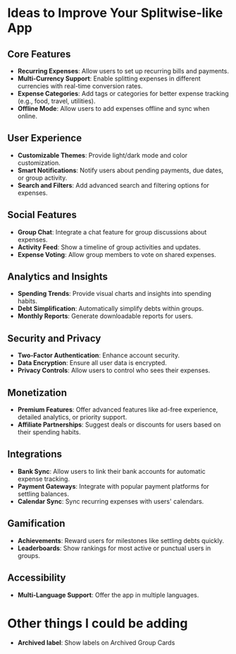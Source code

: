 # Ideas to Improve Your Splitwise-like App

## Core Features
- **Recurring Expenses**: Allow users to set up recurring bills and payments.
- **Multi-Currency Support**: Enable splitting expenses in different currencies with real-time conversion rates.
- **Expense Categories**: Add tags or categories for better expense tracking (e.g., food, travel, utilities).
- **Offline Mode**: Allow users to add expenses offline and sync when online.

## User Experience
- **Customizable Themes**: Provide light/dark mode and color customization.
- **Smart Notifications**: Notify users about pending payments, due dates, or group activity.
- **Search and Filters**: Add advanced search and filtering options for expenses.

## Social Features
- **Group Chat**: Integrate a chat feature for group discussions about expenses.
- **Activity Feed**: Show a timeline of group activities and updates.
- **Expense Voting**: Allow group members to vote on shared expenses.

## Analytics and Insights
- **Spending Trends**: Provide visual charts and insights into spending habits.
- **Debt Simplification**: Automatically simplify debts within groups.
- **Monthly Reports**: Generate downloadable reports for users.

## Security and Privacy
- **Two-Factor Authentication**: Enhance account security.
- **Data Encryption**: Ensure all user data is encrypted.
- **Privacy Controls**: Allow users to control who sees their expenses.

## Monetization
- **Premium Features**: Offer advanced features like ad-free experience, detailed analytics, or priority support.
- **Affiliate Partnerships**: Suggest deals or discounts for users based on their spending habits.

## Integrations
- **Bank Sync**: Allow users to link their bank accounts for automatic expense tracking.
- **Payment Gateways**: Integrate with popular payment platforms for settling balances.
- **Calendar Sync**: Sync recurring expenses with users' calendars.

## Gamification
- **Achievements**: Reward users for milestones like settling debts quickly.
- **Leaderboards**: Show rankings for most active or punctual users in groups.

## Accessibility
- **Multi-Language Support**: Offer the app in multiple languages.

# Other things I could be adding
- **Archived label**: Show labels on Archived Group Cards